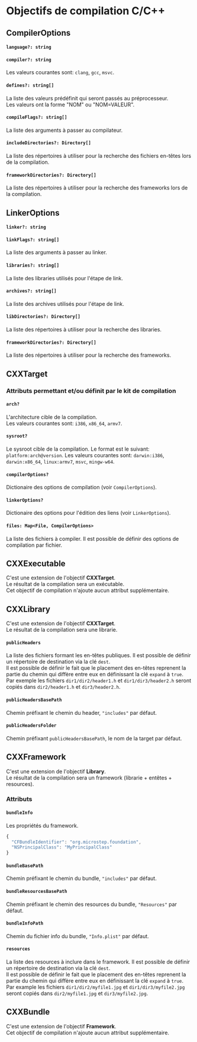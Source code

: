 # Objectifs de compilation C/C++

## CompilerOptions

#### `language?: string`
#### `compiler?: string`
Les valeurs courantes sont: `clang`, `gcc`, `msvc`.

#### `defines?: string[]`
La liste des valeurs prédéfinit qui seront passés au préprocesseur.  
Les valeurs ont la forme "NOM" ou "NOM=VALEUR".  

#### `compileFlags?: string[]`
La liste des arguments à passer au compilateur.

#### `includeDirectories?: Directory[]`
La liste des répertoires à utiliser pour la recherche des fichiers en-têtes lors de la compilation.  

#### `frameworkDirectories?: Directory[]`
La liste des répertoires à utiliser pour la recherche des frameworks lors de la compilation.  

## LinkerOptions

#### `linker?: string`
#### `linkFlags?: string[]`
La liste des arguments à passer au linker.

#### `libraries?: string[]`
La liste des libraries utilisés pour l'étape de link.  

#### `archives?: string[]`
La liste des archives utilisés pour l'étape de link.  

#### `libDirectories?: Directory[]`
La liste des répertoires à utiliser pour la recherche des libraries.  

#### `frameworkDirectories?: Directory[]`
La liste des répertoires à utiliser pour la recherche des frameworks.  

## CXXTarget

### Attributs permettant et/ou définit par le kit de compilation

#### `arch?`

L'architecture cible de la compilation.  
Les valeurs courantes sont: `i386`, `x86_64`, `armv7`.

#### `sysroot?`

Le sysroot cible de la compilation.
Le format est le suivant: `platform:arch@version`.
Les valeurs courantes sont: `darwin:i386`, `darwin:x86_64`, `linux:armv7`, `msvc`, `mingw-w64`.

#### `compilerOptions?`

Dictionaire des options de compilation (voir `CompilerOptions`).

#### `linkerOptions?`

Dictionaire des options pour l'édition des liens (voir `LinkerOptions`).


#### `files: Map<File, CompilerOptions>`

La liste des fichiers à compiler. Il est possible de définir des options de compilation par fichier.  


## CXXExecutable

C'est une extension de l'objectif **CXXTarget**.  
Le résultat de la compilation sera un exécutable.  
Cet objectif de compilation n'ajoute aucun attribut supplémentaire.

## CXXLibrary

C'est une extension de l'objectif **CXXTarget**.  
Le résultat de la compilation sera une librarie.  

#### `publicHeaders`

La liste des fichiers formant les en-têtes publiques.
Il est possible de définir un répertoire de destination via la clé `dest`.  
Il est possible de définir le fait que le placement des en-têtes reprenent la partie du chemin qui diffère entre eux en définissant la clé `expand` à `true`. 
Par exemple les fichiers `dir1/dir2/header1.h` et `dir1/dir3/header2.h` seront copiés dans `dir2/header1.h` et `dir3/header2.h`.

#### `publicHeadersBasePath`

Chemin préfixant le chemin du header, `"includes"` par défaut.

#### `publicHeadersFolder`

Chemin préfixant `publicHeadersBasePath`, le nom de la target par défaut.


## CXXFramework

C'est une extension de l'objectif **Library**.  
Le résultat de la compilation sera un framework (librarie + entêtes + resources).

### Attributs

#### `bundleInfo`

Les propriétés du framework.

```js
{
  "CFBundleIdentifier": "org.microstep.foundation",
  "NSPrincipalClass": "MyPrincipalClass"
}
```

#### `bundleBasePath`

Chemin préfixant le chemin du bundle, `"includes"` par défaut.

#### `bundleResourcesBasePath`

Chemin préfixant le chemin des resources du bundle, `"Resources"` par défaut.

#### `bundleInfoPath`

Chemin du fichier info du bundle, `"Info.plist"` par défaut.

#### `resources`

La liste des resources à inclure dans le framework.
Il est possible de définir un répertoire de destination via la clé `dest`.  
Il est possible de définir le fait que le placement des en-têtes reprenent la partie du chemin qui diffère entre eux en définissant la clé `expand` à `true`. Par example les fichiers `dir1/dir2/myfile1.jpg` et `dir1/dir3/myfile2.jpg` seront copiés dans `dir2/myfile1.jpg` et `dir3/myfile2.jpg`.

## CXXBundle

C'est une extension de l'objectif **Framework**.  
Cet objectif de compilation n'ajoute aucun attribut supplémentaire.


